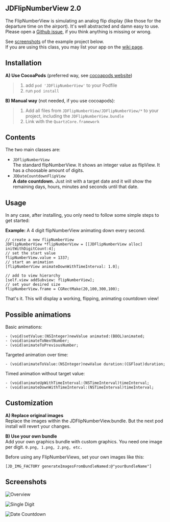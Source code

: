 JDFlipNumberView 2.0
-----------------------

The FlipNumberView is simulating an analog flip display (like those for the departure time on the airport). It's well abstracted and damn easy to use. Please open a [Github issue], if you think anything is missing or wrong.

See [screenshots](#screenshots) of the example project below.  
If you are using this class, you may list your app on the [wiki page].

## Installation

**A) Use CocoaPods** (preferred way, see [cocoapods website])

> 1) add `pod 'JDFlipNumberView'` to your Podfile  
> 2) run `pod install` 

**B) Manual way** (not needed, if you use cocoapods):

> 1) Add all files from `JDFlipNumberView/JDFlipNumberView/*` to your 
> project, including the `JDFlipNumberView.bundle`  
> 2) Link with the `QuartzCore.framework`

## Contents

The two main classes are:

- `JDFlipNumberView`  
  The standard flipNumberView. It shows an integer value as flipView.
  It has a choosable amount of digits.
- `JDDateCountdownFlipView`  
  __A date countdown.__ Just init with a target date and it will show the remaining days, hours, minutes and seconds until that date.

## Usage

In any case, after installing, you only need to follow some simple steps to get started:

__Example:__ A 4 digit flipNumberView animating down every second.

    // create a new flipNumberView
    JDFlipNumberView *flipNumberView = [[JDFlipNumberView alloc] initWithDigitCount:4];
    // set the start value
    flipNumberView.value = 1337;
    // start an animation
    [flipNumberView animateDownWithTimeInterval: 1.0];
    
    // add to view hierarchy
    [self.view addSubview: flipNumberView];
    // set your desired size
    flipNumberView.frame = CGRectMake(20,100,300,100);

That's it. This will display a working, flipping, animating countdown view!

## Possible animations

Basic animations:

    - (void)setValue:(NSInteger)newValue animated:(BOOL)animated;
    - (void)animateToNextNumber;
    - (void)animateToPreviousNumber;

Targeted animation over time:

    - (void)animateToValue:(NSInteger)newValue duration:(CGFloat)duration;
    
Timed animation without target value:

    - (void)animateUpWithTimeInterval:(NSTimeInterval)timeInterval;
    - (void)animateDownWithTimeInterval:(NSTimeInterval)timeInterval;

## Customization

**A) Replace original images**  
Replace the images within the JDFlipNumberView.bundle. But the next pod install will revert your changes.

**B) Use your own bundle**  
Add your own graphics bundle with custom graphics. You need one image per digit. `0.png, 1.png, 2.png, etc.`  

Before using any FlipNumberViews, set your own images like this:

    [JD_IMG_FACTORY generateImagesFromBundleNamed:@"yourBundleName"]

## Screenshots

![Overview](https://raw.github.com/jaydee3/JDFlipNumberView/master/Screenshots/menu.png "Overview")

![Single Digit](https://raw.github.com/jaydee3/JDFlipNumberView/master/Screenshots/singledigit.png "Single Digit")

![Date Countdown](https://raw.github.com/jaydee3/JDFlipNumberView/master/Screenshots/datecountdown.png "Date Countdown")



[Github issue]: https://github.com/jaydee3/JDFlipNumberView/issues
[cocoapods website]: http://cocoapods.org
[wiki page]: https://github.com/jaydee3/JDFlipNumberView/wiki/Apps-using-JDFlipNumberView